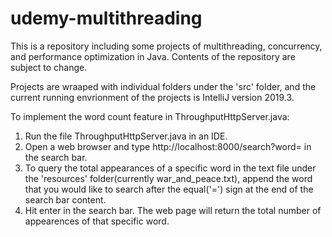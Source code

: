 # udemy-multithreading

This is a repository including some projects of multithreading, concurrency, and performance optimization in Java. Contents of the repository are subject to change.

Projects are wraaped with individual folders under the 'src' folder, and the current running envrionment of the projects is IntelliJ version 2019.3.

To implement the word count feature in ThroughputHttpServer.java:
1. Run the file ThroughputHttpServer.java in an IDE.
2. Open a web browser and type http://localhost:8000/search?word= in the search bar. 
3. To query the total appearances of a specific word in the text file under the 'resources' folder(currently war_and_peace.txt), append the word that you would like to search after the equal('=') sign at the end of the search bar content.
4. Hit enter in the search bar. The web page will return the total number of appearences of that specific word. 
